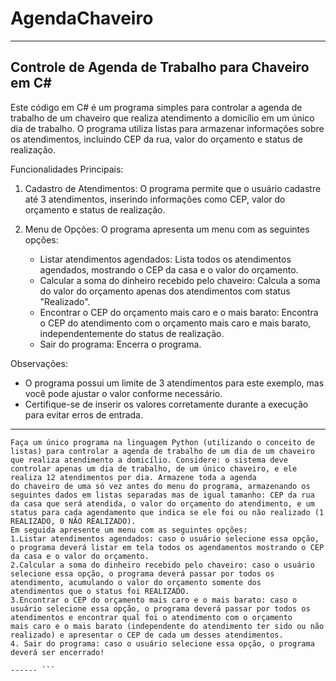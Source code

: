 # AgendaChaveiro

-------------------------------------------------------
Controle de Agenda de Trabalho para Chaveiro em C#
-------------------------------------------------------

Este código em C# é um programa simples para controlar a agenda de trabalho de um chaveiro que realiza atendimento a domicílio em um único dia de trabalho. O programa utiliza listas para armazenar informações sobre os atendimentos, incluindo CEP da rua, valor do orçamento e status de realização.

Funcionalidades Principais:

1. Cadastro de Atendimentos: O programa permite que o usuário cadastre até 3 atendimentos, inserindo informações como CEP, valor do orçamento e status de realização.

2. Menu de Opções: O programa apresenta um menu com as seguintes opções:
   - Listar atendimentos agendados: Lista todos os atendimentos agendados, mostrando o CEP da casa e o valor do orçamento.
   - Calcular a soma do dinheiro recebido pelo chaveiro: Calcula a soma do valor do orçamento apenas dos atendimentos com status "Realizado".
   - Encontrar o CEP do orçamento mais caro e o mais barato: Encontra o CEP do atendimento com o orçamento mais caro e mais barato, independentemente do status de realização.
   - Sair do programa: Encerra o programa.

Observações:

- O programa possui um limite de 3 atendimentos para este exemplo, mas você pode ajustar o valor conforme necessário.
- Certifique-se de inserir os valores corretamente durante a execução para evitar erros de entrada.

-------------------------------------------------------

```
Faça um único programa na linguagem Python (utilizando o conceito de listas) para controlar a agenda de trabalho de um dia de um chaveiro que realiza atendimento a domicílio. Considere: o sistema deve controlar apenas um dia de trabalho, de um único chaveiro, e ele realiza 12 atendimentos por dia. Armazene toda a agenda
do chaveiro de uma só vez antes do menu do programa, armazenando os seguintes dados em listas separadas mas de igual tamanho: CEP da rua da casa que será atendida, o valor do orçamento do atendimento, e um status para cada agendamento que indica se ele foi ou não realizado (1 REALIZADO, 0 NÃO REALIZADO).
Em seguida apresente um menu com as seguintes opções:
1.Listar atendimentos agendados: caso o usuário selecione essa opção, o programa deverá listar em tela todos os agendamentos mostrando o CEP da casa e o valor do orçamento.
2.Calcular a soma do dinheiro recebido pelo chaveiro: caso o usuário selecione essa opção, o programa deverá passar por todos os atendimento, acumulando o valor do orçamento somente dos
atendimentos que o status foi REALIZADO.
3.Encontrar o CEP do orçamento mais caro e o mais barato: caso o usuário selecione essa opção, o programa deverá passar por todos os atendimentos e encontrar qual foi o atendimento com o orçamento
mais caro e o mais barato (independente do atendimento ter sido ou não realizado) e apresentar o CEP de cada um desses atendimentos.
4. Sair do programa: caso o usuário selecione essa opção, o programa deverá ser encerrado!

------ ```

